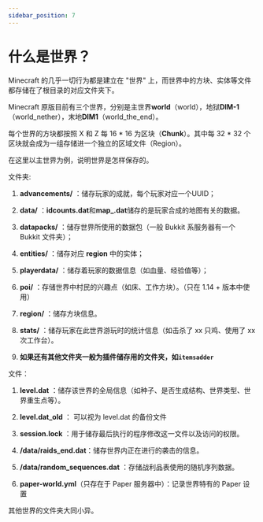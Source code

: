 ```yaml
---
sidebar_position: 7
---
```


# 什么是世界？

Minecraft 的几乎一切行为都是建立在 "世界" 上，而世界中的方块、实体等文件都存储在了根目录的对应文件夹下。

Minecraft 原版目前有三个世界，分别是主世界**world**（world），地狱**DIM-1**（world_nether），末地**DIM1**（world_the_end）。

每个世界的方块都按照 X 和 Z 每 16 * 16 为区块（**Chunk**）。其中每 32 * 32 个区块就会成为一组存储进一个独立的区域文件（Region）。

在这里以主世界为例，说明世界是怎样保存的。

文件夹:

1. **advancements/** ：储存玩家的成就，每个玩家对应一个UUID；

2. **data/** ：**idcounts.dat**和**map_<XXX>.dat**储存的是玩家合成的地图有关的数据。

3. **datapacks/** ：储存世界所使用的数据包（一般 Bukkit 系服务器有一个 Bukkit 文件夹）；

4. **entities/** ：储存对应 **region** 中的实体；

5. **playerdata/** ：储存着玩家的数据信息（如血量、经验值等）；
   
6. **poi/** ：存储世界中村民的兴趣点（如床、工作方块）。（只在 1.14 + 版本中使用）
   
7. **region/** ：储存方块信息。
  
8. **stats/** ：储存玩家在此世界游玩时的统计信息（如击杀了 xx 只鸡、使用了 xx 次工作台）。

9. **如果还有其他文件夹一般为插件储存用的文件夹，如`itemsadder`**

文件：

1. **level.dat** ：储存该世界的全局信息（如种子、是否生成结构、世界类型、世界重生点等）。

2. **level.dat_old** ： 可以视为 level.dat 的备份文件

3. **session.lock** ：用于储存最后执行的程序修改这一文件以及访问的权限。

4. **/data/raids_end.dat**：储存世界内正在进行的袭击的信息。

5. **/data/random_sequences.dat**	：存储战利品表使用的随机序列数据。

6. **paper-world.yml**（只存在于 Paper 服务器中）：记录世界特有的 Paper 设置

其他世界的文件夹大同小异。
